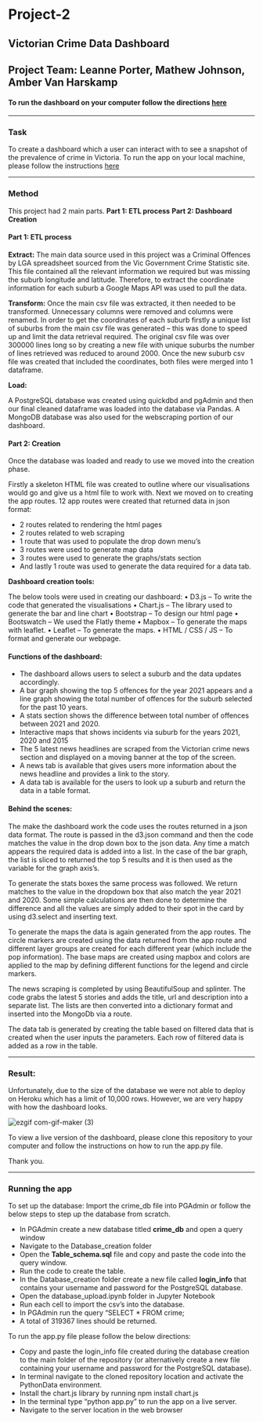 # Project-2
## Victorian Crime Data Dashboard

## Project Team: Leanne Porter, Mathew Johnson, Amber Van Harskamp

#### To run the dashboard on your computer follow the directions [here](#running-the-app)

---
### Task

To create a dashboard which a user can interact with to see a snapshot of the prevalence of crime in Victoria.
To run the app on your local machine, please follow the instructions [here](#running-the-app)


---
### Method

This project had 2 main parts.
__Part 1: ETL process__
__Part 2: Dashboard Creation__


#### Part 1: ETL process

__Extract:__
The main data source used in this project was a Criminal Offences by LGA spreadsheet sourced from the Vic Government Crime Statistic site. 
This file contained all the relevant information we required but was missing the suburb longitude and latitude. Therefore, to extract the coordinate information for each suburb a Google Maps API was used to pull the data.

__Transform:__
Once the main csv file was extracted, it then needed to be transformed. Unnecessary columns were removed and columns were renamed.
In order to get the coordinates of each suburb firstly a unique list of suburbs from the main csv file was generated – this was done to speed up and limit the data retrieval required. The original csv file was over 300000 lines long so by creating a new file with unique suburbs the number of lines retrieved was reduced to around 2000. 
Once the new suburb csv file was created that included the coordinates, both files were merged into 1 dataframe.

__Load:__

A PostgreSQL database was created using quickdbd and pgAdmin and then our final cleaned dataframe was loaded into the database via Pandas.
A MongoDB database was also used for the webscraping portion of our dashboard.

#### Part 2: Creation

Once the database was loaded and ready to use we moved into the creation phase.

Firstly a skeleton HTML file was created to outline where our visualisations would go and give us a html file to work with.
Next we moved on to creating the app routes.
12 app routes were created that returned data in json format:
*	2 routes related to rendering the html pages
*	2 routes related to web scraping
*	1 route that was used to populate the drop down menu’s
*	3 routes were used to generate map data
*	3 routes were used to generate the graphs/stats section
*	And lastly 1 route was used to generate the data required for a data tab.

__Dashboard creation tools:__


The below tools were used in creating our dashboard:
•	D3.js – To write the code that generated the visualisations
•	Chart.js – The library used to generate the bar and line chart
•	Bootstrap – To design our html page
•	Bootswatch – We used the Flatly theme
•	Mapbox – To generate the maps with leaflet.
•	Leaflet – To generate the maps.
•	HTML / CSS / JS – To format and generate our webpage.


#### Functions of the dashboard:

* The dashboard allows users to select a suburb and the data updates accordingly.
* A bar graph showing the top 5 offences for the year 2021 appears and a line graph showing the total number of offences for the suburb selected for the past 10 years.
* A stats section shows the difference between total number of offences between 2021 and 2020.
* Interactive maps that shows incidents via suburb for the years 2021, 2020 and 2015
* The 5 latest news headlines are scraped from the Victorian crime news section and displayed on a moving banner at the top of the screen. 
* A news tab is available that gives users more information about the news headline and provides a link to the story.
* A data tab is available for the users to look up a suburb and return the data in a table format.

#### Behind the scenes:
The make the dashboard work the code uses the routes returned in a json data format. The route is passed in the d3.json command and then the code matches the value in the drop down box to the json data. Any time a match appears the required data is added into a list. In the case of the bar graph, the list is sliced to returned the top 5 results and it is then used as the variable for the graph axis’s.

To generate the stats boxes the same process was followed. We return matches to the value in the dropdown box that also match the year 2021 and 2020. Some simple calculations are then done to determine the difference and all the values are simply added to their spot in the card by using d3.select and inserting text.

To generate the maps the data is again generated from the app routes. The circle markers are created using the data returned from the app route and different layer groups are created for each different year (which include the pop information). The base maps are created using mapbox and colors are applied to the map by defining different functions for the legend and circle markers.

The news scraping is completed by using BeautifulSoup and splinter. The code grabs the latest 5 stories and adds the title, url and description into a separate list. The lists are then converted into a dictionary format and inserted into the MongoDb via a route.

The data tab is generated by creating the table based on filtered data that is created when the user inputs the parameters. Each row of filtered data is added as a row in the table.

---
### Result:
Unfortunately, due to the size of the database we were not able to deploy on Heroku which has a limit of 10,000 rows. 
However, we are very happy with how the dashboard looks. 

![ezgif com-gif-maker (3)](https://user-images.githubusercontent.com/82348616/133033289-d8b3f3a2-068b-4803-bb7b-cec3144cfd85.gif)

To view a live version of the dashboard, please clone this repository to your computer and follow the instructions on how to run the app.py file.

Thank you.

---
### Running the app 

To set up the database:
Import the crime_db file into PGAdmin or follow the below steps to step up the database from scratch.

* In PGAdmin create a new database titled __crime_db__ and open a query window
* Navigate to the Database_creation folder
* Open the __Table_schema.sql__ file and copy and paste the code into the query window.
* Run the code to create the table.
* In the Database_creation folder create a new file called __login_info__ that contains your username and password for the PostgreSQL database.
* Open the database_upload.ipynb folder in Jupyter Notebook 
* Run each cell to import the csv’s into the database.
* In PGAdmin run the query “SELECT * FROM crime;
* A total of 319367 lines should be returned.

To run the app.py file please follow the below directions:
* Copy and paste the login_info file created during the database creation to the main folder of the repository (or alternatively create a new file containing your username and password for the PostgreSQL database).
* In terminal navigate to the cloned repository location and activate the PythonData environment.
* Install the chart.js library by running npm install chart.js
* In the terminal type “python app.py” to run the app on a live server.
* Navigate to the server location in the web browser



